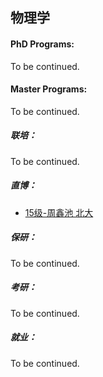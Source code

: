 ## 物理学

#### PhD Programs:

To be continued.

#### Master Programs:

To be continued.

##### 联培：

To be continued.

##### 直博：

  - [15级-周鑫池 北大](个人申请总结/物理系/物理学/[CN]-15-周鑫池.md)

##### 保研：

To be continued.

##### 考研：

To be continued.

##### 就业：

To be continued.
